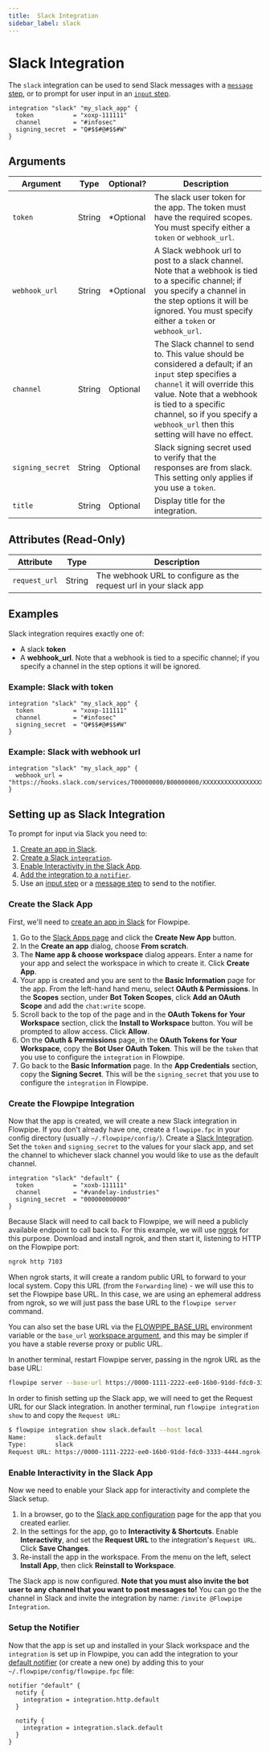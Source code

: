 ```yaml
---
title:  Slack Integration
sidebar_label: slack
---
```


# Slack Integration

The `slack` integration can be used to send Slack messages with a [`message` step](/docs/flowpipe-hcl/step/message), or to prompt for user input in an [`input` step](/docs/flowpipe-hcl/step/input).  


```hcl
integration "slack" "my_slack_app" {
  token           = "xoxp-111111"
  channel         = "#infosec"
  signing_secret  = "Q#$$#@#$$#W"
}
```

## Arguments


| Argument        | Type      | Optional?   | Description
|-----------------|-----------|-------------|-----------------
| `token`         | String	  | *Optional	  | The slack user token for the app.  The token must have the required scopes. You must specify either a `token` or `webhook_url`.
| `webhook_url `  | String	  | *Optional	  | A Slack webhook url to post to a slack channel. Note that a webhook is tied to a specific channel; if you specify a channel in the step options it will be ignored. You must specify either a `token` or `webhook_url`.
| `channel`       | String	  | Optional	  | The Slack channel to send to.  This value should be considered a default; if an `input` step specifies a `channel` it will override this value.   Note that a webhook is tied to a specific channel, so if you specify a `webhook_url` then this setting will have no effect.
| `signing_secret`| String    | Optional    | Slack signing secret used to verify that the responses are from slack.  This setting only applies if you use a `token`.
| `title`         | String    | Optional    | Display title for the integration.


## Attributes (Read-Only)

| Attribute       | Type    |  Description
|-----------------|---------|-----------------
| `request_url`   | String  | The webhook URL to configure as the request url in your slack app


## Examples

Slack integration requires exactly one of:
- A slack **token**
- A **webhook_url**.  Note that a webhook is tied to a specific channel; if you specify a channel in the step options it will be ignored.


### Example: Slack with token

```hcl
integration "slack" "my_slack_app" {
  token           = "xoxp-111111"
  channel         = "#infosec"
  signing_secret  = "Q#$$#@#$$#W"
}
```


### Example: Slack with webhook url

```hcl
integration "slack" "my_slack_app" {
  webhook_url = "https://hooks.slack.com/services/T00000000/B00000000/XXXXXXXXXXXXXXXXXXXXXXXX"
}
```


## Setting up as Slack Integration

To prompt for input via Slack you need to:
1. [Create an app in Slack](t#create-the-slack-app).
1. [Create a Slack `integration`](#create-the-flowpipe-integration).
1. [Enable Interactivity in the Slack App](#enable-interactivity-in-the-slack-app).
1. [Add the integration to a `notifier`](#setup-the-notifier).
1. Use an [input step](/docs/flowpipe-hcl/step/input) or a [message step](/docs/flowpipe-hcl/step/message) to send to the notifier.

### Create the Slack App
First, we'll need to [create an app in Slack](https://api.slack.com/start/quickstart) for Flowpipe.

1. Go to the [Slack Apps page](https://api.slack.com/apps/) and click the **Create New App** button.
1. In the **Create an app** dialog, choose **From scratch**.
1. The **Name app & choose workspace** dialog appears.  Enter a name for your app and select the workspace in which to create it.  Click **Create App**.
1. Your app is created and you are sent to the **Basic Information** page for the app.  From the left-hand hand menu, select **OAuth & Permissions**.  In the **Scopes** section, under **Bot Token Scopes**, click **Add an OAuth Scope** and add the `chat:write` scope.
1. Scroll back to the top of the page and in the **OAuth Tokens for Your Workspace** section, click the **Install to Workspace** button.  You will be prompted to allow access.  Click **Allow**.
1. On the **OAuth & Permissions** page, in the **OAuth Tokens for Your Workspace**, copy the **Bot User OAuth Token**.  This will be the `token` that you use to configure the `integration` in Flowpipe.
1. Go back to the **Basic Information** page.  In the **App Credentials** section, copy the **Signing Secret**.   This will be the `signing_secret` that you use to configure the `integration` in Flowpipe.


### Create the Flowpipe Integration

Now that the app is created, we will create a new Slack integration in Flowpipe.  If you don't already have one, create a `flowpipe.fpc` in your config directory (usually `~/.flowpipe/config/`).  Create a [Slack Integration](/docs/reference/config-files/integration/slack).  Set the `token` and `signing_secret` to the values for your slack app, and set the channel to whichever slack channel you would like to use as the default channel.

```hcl
integration "slack" "default" {
  token           = "xoxb-111111"
  channel         = "#vandelay-industries"
  signing_secret  = "000000000000"
}
```

Because Slack will need to call back to Flowpipe, we will need a publicly available endpoint to call back to.  For this example, we will use [ngrok](https://ngrok.com/) for this purpose.  Download and install ngrok, and then start it, listening to HTTP on the Flowpipe port:
```bash
ngrok http 7103
```

When ngrok starts, it will create a random public URL to forward to your local system.  Copy this URL (from the `Forwarding` line) - we will use this to set the Flowpipe base URL.  In this case, we are using an ephemeral address from ngrok, so we will just pass the base URL to the `flowpipe server` command.

You can also set the base URL via the [FLOWPIPE_BASE_URL](/docs/reference/env-vars/flowpipe_base_url) environment variable or the `base_url` [workspace argument](/docs/reference/config-files/workspace), and this may be simpler if you have a stable reverse proxy or public URL.

In another terminal, restart Flowpipe server, passing in the ngrok URL as the base URL:

```bash
flowpipe server --base-url https://0000-1111-2222-ee0-16b0-91dd-fdc0-3333-4444.ngrok-free.app
```

In order to finish setting up the Slack app, we will need to get the Request URL for our Slack integration.  In another terminal, run `flowpipe integration show` to and copy the `Request URL`:

```bash
$ flowpipe integration show slack.default --host local
Name:        slack.default
Type:        slack
Request URL: https://0000-1111-2222-ee0-16b0-91dd-fdc0-3333-4444.ngrok-free.app/api/latest/hook/integration.slack.default/0000000000000a565c4b466152f660b3bf873b83cd83e27c011c8000000000000
```

### Enable Interactivity in the Slack App

Now we need to enable your Slack app for interactivity and complete the Slack setup.
1. In a browser, go to the [Slack app configuration](https://api.slack.com/apps) page for the app that you created earlier.
1. In the settings for the app, go to **Interactivity & Shortcuts**.  Enable **Interactivity**, and set the **Request URL** to the integration's `Request URL`.  Click **Save Changes**.
1. Re-install the app in the workspace.  From the menu on the left, select **Install App**, then click **Reinstall to Workspace**.


The Slack app is now configured.  **Note that you must also invite the bot user to any channel that you want to post messages to!**  You can go the the channel in Slack and invite the integration by name: `/invite @Flowpipe Integration`.


### Setup the Notifier

Now that the app is set up and installed in your Slack workspace and the `integration` is set up in Flowpipe, you can add the integration to your [default notifier](/docs/reference/config-files/notifier) (or create a new one) by adding this to your `~/.flowpipe/config/flowpipe.fpc` file:

```hcl
notifier "default" {
  notify {
    integration = integration.http.default
  }

  notify {
    integration = integration.slack.default
  }
}
```
